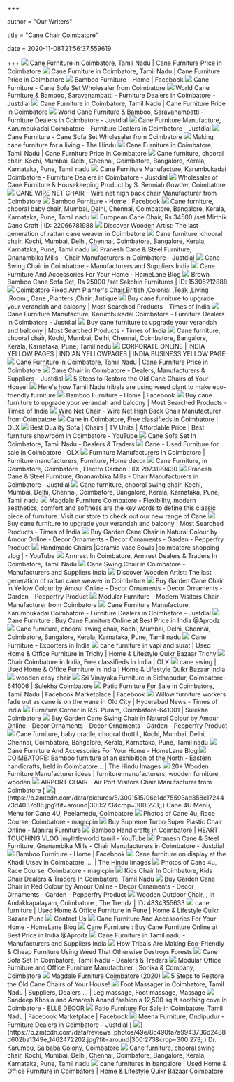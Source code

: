 +++
        
author = "Our Writers"
        
title = "Cane Chair Coimbatore"
        
date = 2020-11-08T21:56:37.559619
        
+++
[ ![](https://4.imimg.com/data4/PX/GX/ZF/NSDMERP-17473053/17473053product11539682345-250x250.jpg)](https://4.imimg.com/data4/PX/GX/ZF/NSDMERP-17473053/17473053product11539682345-250x250.jpg) Cane Furniture in Coimbatore, Tamil Nadu | Cane Furniture Price in  Coimbatore
[ ![](https://3.imimg.com/data3/EU/XP/MY-2833356/bambo-cane-sofa-set-250x250.jpg)](https://3.imimg.com/data3/EU/XP/MY-2833356/bambo-cane-sofa-set-250x250.jpg) Cane Furniture in Coimbatore, Tamil Nadu | Cane Furniture Price in  Coimbatore
[ ![](https://lookaside.fbsbx.com/lookaside/crawler/media/?media_id=574684166327748)](https://lookaside.fbsbx.com/lookaside/crawler/media/?media_id=574684166327748) Bamboo Furniture - Home | Facebook
[ ![](https://3.imimg.com/data3/UM/FU/MY-2833356/cane-sofa-set-500x500.jpg)](https://3.imimg.com/data3/UM/FU/MY-2833356/cane-sofa-set-500x500.jpg) Cane Furniture - Cane Sofa Set Wholesaler from Coimbatore
[ ![](https://images.jdmagicbox.com/comp/coimbatore/p2/0422px422.x422.121017121226.g6p2/catalogue/world-cane-furniture-and-bamboo-saravanampatti-coimbatore-bamboo-product-dealers-2yr21rp.jpg?clr=#1f473d)](https://images.jdmagicbox.com/comp/coimbatore/p2/0422px422.x422.121017121226.g6p2/catalogue/world-cane-furniture-and-bamboo-saravanampatti-coimbatore-bamboo-product-dealers-2yr21rp.jpg?clr=#1f473d) World Cane Furniture & Bamboo, Saravanampatti - Furniture Dealers in  Coimbatore - Justdial
[ ![](https://4.imimg.com/data4/LR/PN/ANDROID-53698899/product-250x250.jpeg)](https://4.imimg.com/data4/LR/PN/ANDROID-53698899/product-250x250.jpeg) Cane Furniture in Coimbatore, Tamil Nadu | Cane Furniture Price in  Coimbatore
[ ![](https://content3.jdmagicbox.com/comp/coimbatore/p2/0422px422.x422.121017121226.g6p2/catalogue/world-cane-furniture-and-bamboo-saravanampatti-coimbatore-bamboo-product-dealers-1scv5hn.jpg)](https://content3.jdmagicbox.com/comp/coimbatore/p2/0422px422.x422.121017121226.g6p2/catalogue/world-cane-furniture-and-bamboo-saravanampatti-coimbatore-bamboo-product-dealers-1scv5hn.jpg) World Cane Furniture & Bamboo, Saravanampatti - Furniture Dealers in  Coimbatore - Justdial
[ ![](https://content3.jdmagicbox.com/comp/coimbatore/05/0422p422std2606305/catalogue/subam-cane-furniture-karumbukadai-coimbatore-furniture-manufacturers-plxa2mrl5t.jpg?clr=333333)](https://content3.jdmagicbox.com/comp/coimbatore/05/0422p422std2606305/catalogue/subam-cane-furniture-karumbukadai-coimbatore-furniture-manufacturers-plxa2mrl5t.jpg?clr=333333) Cane Furniture Manufacture, Karumbukadai Coimbatore - Furniture Dealers in  Coimbatore - Justdial
[ ![](https://3.imimg.com/data3/OG/YM/MY-2833356/product-5-2-250x250.jpg)](https://3.imimg.com/data3/OG/YM/MY-2833356/product-5-2-250x250.jpg) Cane Furniture - Cane Sofa Set Wholesaler from Coimbatore
[ ![](https://www.thehindu.com/news/cities/Coimbatore/article23232990.ece/ALTERNATES/LANDSCAPE_1200/OT14VILLAGE)](https://www.thehindu.com/news/cities/Coimbatore/article23232990.ece/ALTERNATES/LANDSCAPE_1200/OT14VILLAGE) Making cane furniture for a living - The Hindu
[ ![](https://4.imimg.com/data4/SN/HN/NSDMERP-27634080/largesofacane-250x250.png)](https://4.imimg.com/data4/SN/HN/NSDMERP-27634080/largesofacane-250x250.png) Cane Furniture in Coimbatore, Tamil Nadu | Cane Furniture Price in  Coimbatore
[ ![](https://mport.in/csn/images/1034f-1a.jpg)](https://mport.in/csn/images/1034f-1a.jpg) Cane furniture, chooral chair, Kochi, Mumbai, Delhi, Chennai, Coimbatore,  Bangalore, Kerala, Karnataka, Pune, Tamil nadu
[ ![](https://content3.jdmagicbox.com/comp/coimbatore/05/0422p422std2606305/catalogue/subam-cane-furniture-karumbukadai-coimbatore-furniture-manufacturers-plxa2mrl5t-250.jpg)](https://content3.jdmagicbox.com/comp/coimbatore/05/0422p422std2606305/catalogue/subam-cane-furniture-karumbukadai-coimbatore-furniture-manufacturers-plxa2mrl5t-250.jpg) Cane Furniture Manufacture, Karumbukadai Coimbatore - Furniture Dealers in  Coimbatore - Justdial
[ ![](https://5.imimg.com/data5/BG/YW/YI/SELLER-2833356/bamboo-sofa-500x500.jpg)](https://5.imimg.com/data5/BG/YW/YI/SELLER-2833356/bamboo-sofa-500x500.jpg) Wholesaler of Cane Furniture & Housekeeping Product by S. Senniah Gowder,  Coimbatore
[ ![](https://5.imimg.com/data5/UO/QL/DP/ANDROID-12056326/product-jpeg-250x250.jpg)](https://5.imimg.com/data5/UO/QL/DP/ANDROID-12056326/product-jpeg-250x250.jpg) CANE WIRE NET CHAIR - Wire net high back chair Manufacturer from Coimbatore
[ ![](https://lookaside.fbsbx.com/lookaside/crawler/media/?media_id=574684182994413)](https://lookaside.fbsbx.com/lookaside/crawler/media/?media_id=574684182994413) Bamboo Furniture - Home | Facebook
[ ![](https://mport.in/csn/images/medium__66b7c-12a.jpg)](https://mport.in/csn/images/medium__66b7c-12a.jpg) Cane furniture, chooral baby chair, Mumbai, Delhi, Chennai, Coimbatore,  Bangalore, Kerala, Karnataka, Pune, Tamil nadu
[ ![](https://5.imimg.com/data5/WU/MP/AG/ANDROID-90041124/prod-20200217-2157395496272327827359665-jpg-500x500.jpg)](https://5.imimg.com/data5/WU/MP/AG/ANDROID-90041124/prod-20200217-2157395496272327827359665-jpg-500x500.jpg) European Cane Chair, Rs 34500 /set Mirthik Cane Craft | ID: 22066781988
[ ![](http://4.bp.blogspot.com/-FMAX7toTIGk/VZ-YjO0wNOI/AAAAAAAAARQ/IiYRgC_OanM/s1600/caneseater%2B3.jpg)](http://4.bp.blogspot.com/-FMAX7toTIGk/VZ-YjO0wNOI/AAAAAAAAARQ/IiYRgC_OanM/s1600/caneseater%2B3.jpg) Discover Wooden Artist: The last generation of rattan cane weaver in  Coimbatore
[ ![](https://mport.in/csn/images/65638-4a.jpg)](https://mport.in/csn/images/65638-4a.jpg) Cane furniture, chooral chair, Kochi, Mumbai, Delhi, Chennai, Coimbatore,  Bangalore, Kerala, Karnataka, Pune, Tamil nadu
[ ![](https://content3.jdmagicbox.com/comp/coimbatore/z5/0422px422.x422.130822043610.n3z5/catalogue/pranesh-cane-and-steel-furniture-gnanambika-mills-coimbatore-cane-dealers-2ywut.jpg)](https://content3.jdmagicbox.com/comp/coimbatore/z5/0422px422.x422.130822043610.n3z5/catalogue/pranesh-cane-and-steel-furniture-gnanambika-mills-coimbatore-cane-dealers-2ywut.jpg) Pranesh Cane & Steel Furniture, Gnanambika Mills - Chair Manufacturers in  Coimbatore - Justdial
[ ![](https://img3.exportersindia.com/product_images/bc-small/dir_143/4275279/cane-netted-chairs-2802566.jpg)](https://img3.exportersindia.com/product_images/bc-small/dir_143/4275279/cane-netted-chairs-2802566.jpg) Cane Swing Chair in Coimbatore - Manufacturers and Suppliers India
[ ![](https://www.homelane.com/blog/wp-content/uploads/2019/07/shutterstock_1042989883-1280x720.jpg)](https://www.homelane.com/blog/wp-content/uploads/2019/07/shutterstock_1042989883-1280x720.jpg) Cane Furniture And Accessories For Your Home - HomeLane Blog
[ ![](https://5.imimg.com/data5/OQ/IO/MY-29887308/bamboo-cane-sofa-set-500x500.jpg)](https://5.imimg.com/data5/OQ/IO/MY-29887308/bamboo-cane-sofa-set-500x500.jpg) Brown Bamboo Cane Sofa Set, Rs 25000 /set Sakchin Furnitures | ID:  15306212888
[ ![](http://www.therajcompany.com/admin/productlargimage/Ecobig156201161833.jpg)](http://www.therajcompany.com/admin/productlargimage/Ecobig156201161833.jpg) Coimbatore Fixed Arm Planter's Chair,British ,Colonial ,Teak ,Living ,Room , Cane ,Planters ,Chair ,Antique
[ ![](https://static.toiimg.com/photo/msid-74476927/74476927.jpg)](https://static.toiimg.com/photo/msid-74476927/74476927.jpg) Buy cane furniture to upgrade your verandah and balcony | Most Searched  Products - Times of India
[ ![](https://content3.jdmagicbox.com/comp/coimbatore/05/0422p422std2606305/catalogue/subam-cane-furniture-karumbukadai-coimbatore-furniture-manufacturers-tvyd8mbjyk.jpg)](https://content3.jdmagicbox.com/comp/coimbatore/05/0422p422std2606305/catalogue/subam-cane-furniture-karumbukadai-coimbatore-furniture-manufacturers-tvyd8mbjyk.jpg) Cane Furniture Manufacture, Karumbukadai Coimbatore - Furniture Dealers in  Coimbatore - Justdial
[ ![](https://static.toiimg.com/thumb/msid-71178062,width-1200,height-900,resizemode-4/.jpg)](https://static.toiimg.com/thumb/msid-71178062,width-1200,height-900,resizemode-4/.jpg) Buy cane furniture to upgrade your verandah and balcony | Most Searched  Products - Times of India
[ ![](https://mport.in/csn/images/02ced-2.jpg)](https://mport.in/csn/images/02ced-2.jpg) Cane furniture, chooral chair, Kochi, Mumbai, Delhi, Chennai, Coimbatore,  Bangalore, Kerala, Karnataka, Pune, Tamil nadu
[ ![](http://www.corporateonline.in/imageupload/productphoto/381.jpg)](http://www.corporateonline.in/imageupload/productphoto/381.jpg) CORPORATE ONLINE | INDIA YELLOW PAGES | INDIAN YELLOWPAGES | INDIA BUSINESS  YELLOW PAGE
[ ![](https://5.imimg.com/data5/KE/XG/MY-29887308/bamboo-cane-chair-250x250.jpg)](https://5.imimg.com/data5/KE/XG/MY-29887308/bamboo-cane-chair-250x250.jpg) Cane Furniture in Coimbatore, Tamil Nadu | Cane Furniture Price in  Coimbatore
[ ![](https://content.jdmagicbox.com/quickquotes/images_main/Cane-Rocking-Chair-Set-328788059-bbpcq.jpg)](https://content.jdmagicbox.com/quickquotes/images_main/Cane-Rocking-Chair-Set-328788059-bbpcq.jpg) Cane Chair in Coimbatore - Dealers, Manufacturers & Suppliers - Justdial
[ ![](https://gharpedia.com/wp-content/uploads/2018/08/0504160006-01-Cane-Furniture-1024x685.jpg)](https://gharpedia.com/wp-content/uploads/2018/08/0504160006-01-Cane-Furniture-1024x685.jpg) 5 Steps to Restore the Old Cane Chairs of Your House!
[ ![](https://images.inuth.com/2017/07/weed-furniture.jpg)](https://images.inuth.com/2017/07/weed-furniture.jpg) Here's how Tamil Nadu tribals are using weed plant to make eco-friendly  furniture
[ ![](https://lookaside.fbsbx.com/lookaside/crawler/media/?media_id=555816281547870)](https://lookaside.fbsbx.com/lookaside/crawler/media/?media_id=555816281547870) Bamboo Furniture - Home | Facebook
[ ![](https://static.toiimg.com/photo/msid-71177995/71177995.jpg?imgsize=71177995)](https://static.toiimg.com/photo/msid-71177995/71177995.jpg?imgsize=71177995) Buy cane furniture to upgrade your verandah and balcony | Most Searched  Products - Times of India
[ ![](https://5.imimg.com/data5/OI/CH/KB/ANDROID-12056326/product-jpeg-500x500.jpg)](https://5.imimg.com/data5/OI/CH/KB/ANDROID-12056326/product-jpeg-500x500.jpg) Wire Net Chair - Wire Net High Back Chair Manufacturer from Coimbatore
[ ![](https://apollo-singapore.akamaized.net/v1/files/f7yvpiydrqur-IN/image;s=272x0)](https://apollo-singapore.akamaized.net/v1/files/f7yvpiydrqur-IN/image;s=272x0) Cane in Coimbatore, Free classifieds in Coimbatore | OLX
[ ![](https://i.ytimg.com/vi/l2I0TXIZwdE/maxresdefault.jpg)](https://i.ytimg.com/vi/l2I0TXIZwdE/maxresdefault.jpg) Best Quality Sofa | Chairs | TV Units | Affordable Price | Best furniture  showroom in Coimbatore - YouTube
[ ![](https://tiimg.tistatic.com/fp/3/005/047/cane-furniture-sofa-set-434.jpg)](https://tiimg.tistatic.com/fp/3/005/047/cane-furniture-sofa-set-434.jpg) Cane Sofa Set In Coimbatore, Tamil Nadu - Dealers & Traders
[ ![](https://apollo-singapore.akamaized.net/v1/files/z6md1y6jbi3f1-IN/image;s=272x0)](https://apollo-singapore.akamaized.net/v1/files/z6md1y6jbi3f1-IN/image;s=272x0) Cane - Used Furniture for sale in Coimbatore | OLX
[ ![](https://i.pinimg.com/474x/96/17/e7/9617e726ba8288f036d3dd33a2cfb013.jpg)](https://i.pinimg.com/474x/96/17/e7/9617e726ba8288f036d3dd33a2cfb013.jpg) Furniture Manufacturers in Coimbatore | Furniture manufacturers, Furniture,  Home decor
[ ![](https://2.imimg.com/data2/DG/SN/OLFCP-3982099/1146_2011-08-12_88-250x250.jpg)](https://2.imimg.com/data2/DG/SN/OLFCP-3982099/1146_2011-08-12_88-250x250.jpg) Cane Furniture,    in Coimbatore, Coimbatore , Electro Carbon  | ID: 2973199430
[ ![](https://content3.jdmagicbox.com/comp/coimbatore/z5/0422px422.x422.130822043610.n3z5/catalogue/pranesh-cane-and-steel-furniture-gnanambika-mills-coimbatore-cane-dealers-v7nykl-250.jpg)](https://content3.jdmagicbox.com/comp/coimbatore/z5/0422px422.x422.130822043610.n3z5/catalogue/pranesh-cane-and-steel-furniture-gnanambika-mills-coimbatore-cane-dealers-v7nykl-250.jpg) Pranesh Cane & Steel Furniture, Gnanambika Mills - Chair Manufacturers in  Coimbatore - Justdial
[ ![](https://mport.in/csn/images/66cdc-8ab.jpg)](https://mport.in/csn/images/66cdc-8ab.jpg) Cane furniture, chooral swing chair, Kochi, Mumbai, Delhi, Chennai,  Coimbatore, Bangalore, Kerala, Karnataka, Pune, Tamil nadu
[ ![](https://lookaside.fbsbx.com/lookaside/crawler/media/?media_id=1367374540319201)](https://lookaside.fbsbx.com/lookaside/crawler/media/?media_id=1367374540319201) Magdale Furniture Coimbatore - Flexibility, modern aesthetics, comfort and  softness are the key words to define this classic piece of furniture. Visit  our store to check out our new range of Cane
[ ![](https://m.timesofindia.com/img/74476318/Master.jpg)](https://m.timesofindia.com/img/74476318/Master.jpg) Buy cane furniture to upgrade your verandah and balcony | Most Searched  Products - Times of India
[ ![](https://ii1.pepperfry.com/media/catalog/product/n/a/1100x1210/natural-amour-cane-arm-chair-by-bengal-basket-natural-amour-cane-arm-chair-by-bengal-basket-cem1pr.jpg)](https://ii1.pepperfry.com/media/catalog/product/n/a/1100x1210/natural-amour-cane-arm-chair-by-bengal-basket-natural-amour-cane-arm-chair-by-bengal-basket-cem1pr.jpg) Buy Garden Cane Chair in Natural Colour by Amour Online - Decor Ornaments -  Decor Ornaments - Garden - Pepperfry Product
[ ![](https://i.ytimg.com/vi/RHwM_jtlRTA/maxresdefault.jpg)](https://i.ytimg.com/vi/RHwM_jtlRTA/maxresdefault.jpg) Handmade Chairs |Ceramic vase Bowls |coimbatore shopping vlog | - YouTube
[ ![](https://tiimg.tistatic.com/fp/1/006/286/fully-polished-cane-chair-with-armrest-784.jpg?tr=n-w200)](https://tiimg.tistatic.com/fp/1/006/286/fully-polished-cane-chair-with-armrest-784.jpg?tr=n-w200) Armrest In Coimbatore, Armrest Dealers & Traders In Coimbatore, Tamil Nadu
[ ![](https://img3.exportersindia.com/product_images/bc-small/dir_93/2780019/swing-chairs-2242772.jpg)](https://img3.exportersindia.com/product_images/bc-small/dir_93/2780019/swing-chairs-2242772.jpg) Cane Swing Chair in Coimbatore - Manufacturers and Suppliers India
[ ![](http://3.bp.blogspot.com/-QHyMqDv8H5U/VZ-YjPJuM2I/AAAAAAAAARM/90X5pCn_h6g/s1600/cane%2Bseater.jpg)](http://3.bp.blogspot.com/-QHyMqDv8H5U/VZ-YjPJuM2I/AAAAAAAAARM/90X5pCn_h6g/s1600/cane%2Bseater.jpg) Discover Wooden Artist: The last generation of rattan cane weaver in  Coimbatore
[ ![](https://ii1.pepperfry.com/media/catalog/product/y/e/568x625/yellow-amour-cane-easy-chair-by-bengal-basket-yellow-amour-cane-easy-chair-by-bengal-basket-kz2bux.jpg)](https://ii1.pepperfry.com/media/catalog/product/y/e/568x625/yellow-amour-cane-easy-chair-by-bengal-basket-yellow-amour-cane-easy-chair-by-bengal-basket-kz2bux.jpg) Buy Garden Cane Chair in Yellow Colour by Amour Online - Decor Ornaments -  Decor Ornaments - Garden - Pepperfry Product
[ ![](https://5.imimg.com/data5/ID/SR/BR/SELLER-12056326/morden-visitors-chair-500x500.jpg)](https://5.imimg.com/data5/ID/SR/BR/SELLER-12056326/morden-visitors-chair-500x500.jpg) Modular Furniture - Modern Visitors Chair Manufacturer from Coimbatore
[ ![](https://content3.jdmagicbox.com/comp/coimbatore/05/0422p422std2606305/catalogue/subam-cane-furniture-karumbukadai-coimbatore-furniture-manufacturers-byx42rg8tn.jpg)](https://content3.jdmagicbox.com/comp/coimbatore/05/0422p422std2606305/catalogue/subam-cane-furniture-karumbukadai-coimbatore-furniture-manufacturers-byx42rg8tn.jpg) Cane Furniture Manufacture, Karumbukadai Coimbatore - Furniture Dealers in  Coimbatore - Justdial
[ ![](https://www.aprodz.com/wp-content/uploads/2020/02/1-600x600.png)](https://www.aprodz.com/wp-content/uploads/2020/02/1-600x600.png) Cane Furniture : Buy Cane Furniture Online at Best Price in India @Aprodz
[ ![](https://mport.in/csn/images/2fdcc-9am.jpg)](https://mport.in/csn/images/2fdcc-9am.jpg) Cane furniture, chooral swing chair, Kochi, Mumbai, Delhi, Chennai,  Coimbatore, Bangalore, Kerala, Karnataka, Pune, Tamil nadu
[ ![](https://img.youtube.com/vi/Dq0eqltSuy8/hqdefault.jpg)](https://img.youtube.com/vi/Dq0eqltSuy8/hqdefault.jpg) Cane Furniture - Exporters in India
[ ![](https://teja8.kuikr.com/i6/20200207/IRA-Simple-Cane-Hanging-Chair-Wooden-Hammock-VB201705171774173-ak_LWBP792274046-1581096187.jpeg)](https://teja8.kuikr.com/i6/20200207/IRA-Simple-Cane-Hanging-Chair-Wooden-Hammock-VB201705171774173-ak_LWBP792274046-1581096187.jpeg) cane furniture in vapi and surat | Used Home & Office Furniture in Trichy |  Home & Lifestyle Quikr Bazaar Trichy
[ ![](https://apollo-singapore.akamaized.net/v1/files/34nxl1uhzcxz-IN/image;s=272x0)](https://apollo-singapore.akamaized.net/v1/files/34nxl1uhzcxz-IN/image;s=272x0) Chair Coimbatore in India, Free classifieds in India | OLX
[ ![](https://teja8.kuikr.com/i6/20201025/Never-use-Cane-chair-swing-VB201705171774173-ak_LWBP492842786-1603636212.jpeg)](https://teja8.kuikr.com/i6/20201025/Never-use-Cane-chair-swing-VB201705171774173-ak_LWBP492842786-1603636212.jpeg) cane swing | Used Home & Office Furniture in India | Home & Lifestyle Quikr  Bazaar India
[ ![](http://yuthika.in/256-thickbox_default/easy-chair.jpg)](http://yuthika.in/256-thickbox_default/easy-chair.jpg) wooden easy chair
[ ![](https://sulcdn.azureedge.net/biz-live/img-320x200/2948306-140936-21092016171024.jpeg)](https://sulcdn.azureedge.net/biz-live/img-320x200/2948306-140936-21092016171024.jpeg) Sri Vinayaka Furniture in Sidhapudur, Coimbatore-641006 | Sulekha Coimbatore
[ ![](https://lookaside.fbsbx.com/lookaside/crawler/media/?media_id=2670919719903343)](https://lookaside.fbsbx.com/lookaside/crawler/media/?media_id=2670919719903343) Patio Furniture For Sale in Coimbatore, Tamil Nadu | Facebook Marketplace |  Facebook
[ ![](https://timesofindia.indiatimes.com/thumb/msid-56884717,imgsize-40266,width-400,resizemode-4/56884717.jpg)](https://timesofindia.indiatimes.com/thumb/msid-56884717,imgsize-40266,width-400,resizemode-4/56884717.jpg) Willow furniture workers fade out as cane is on the wane in Old City |  Hyderabad News - Times of India
[ ![](https://sulcdn.azureedge.net/biz-live/img-320x200/photos-2491775-1599536639897-9710.jpeg)](https://sulcdn.azureedge.net/biz-live/img-320x200/photos-2491775-1599536639897-9710.jpeg) Furniture Corner in R.S. Puram, Coimbatore-641001 | Sulekha Coimbatore
[ ![](https://ii1.pepperfry.com/media/catalog/product/n/a/1100x1210/natural-cane-colour-swing-chair-by-bengal-basket-natural-cane-colour-swing-chair-by-bengal-basket-ycatfo.jpg)](https://ii1.pepperfry.com/media/catalog/product/n/a/1100x1210/natural-cane-colour-swing-chair-by-bengal-basket-natural-cane-colour-swing-chair-by-bengal-basket-ycatfo.jpg) Buy Garden Cane Swing Chair in Natural Colour by Amour Online - Decor  Ornaments - Decor Ornaments - Garden - Pepperfry Product
[ ![](https://mport.in/csn/images/b287f-13a.jpg)](https://mport.in/csn/images/b287f-13a.jpg) Cane furniture, baby cradle, chooral thottil , Kochi, Mumbai, Delhi,  Chennai, Coimbatore, Bangalore, Kerala, Karnataka, Pune, Tamil nadu
[ ![](https://www.homelane.com/blog/wp-content/uploads/2019/07/shutterstock_668493742-e1564479847717.jpg)](https://www.homelane.com/blog/wp-content/uploads/2019/07/shutterstock_668493742-e1564479847717.jpg) Cane Furniture And Accessories For Your Home - HomeLane Blog
[ ![](https://thehinduimages.com/admin/images/pimages/p09e068e.jpg)](https://thehinduimages.com/admin/images/pimages/p09e068e.jpg) COIMBATORE: Bamboo furniture at an exhibition of the North - Eastern  handicrafts, held in Coimbatore... | The Hindu Images
[ ![](https://i.pinimg.com/236x/45/8d/96/458d960d9b9174b66821f55422d290d7.jpg)](https://i.pinimg.com/236x/45/8d/96/458d960d9b9174b66821f55422d290d7.jpg) 20+ Wooden Furniture Manufacturer ideas | furniture manufacturers, wooden  furniture, wooden
[ ![](https://5.imimg.com/data5/CD/IT/IK/ANDROID-12056326/product-jpeg-250x250.jpg)](https://5.imimg.com/data5/CD/IT/IK/ANDROID-12056326/product-jpeg-250x250.jpg) AIRPORT CHAIR - Air Port Visitors Chair Manufacturer from Coimbatore
[ ![](https://b.zmtcdn.com/data/pictures/5/3001515/06e1dc75593ad358c1724473d4037c85.jpg?fit=around|300:273&crop=300:273;*,*)](https://b.zmtcdn.com/data/pictures/5/3001515/06e1dc75593ad358c1724473d4037c85.jpg?fit=around|300:273&crop=300:273;*,*) Cane 4U Menu, Menu for Cane 4U, Peelamedu, Coimbatore
[ ![](https://lh3.googleusercontent.com/CsvhyKIQx-YEBhhIOJPYCqEMtDuCI2ofCP8UUE0Q7SrvIdVaJTLW1rlb9x1q7vWhtE6DvWPgUABUgAKY4yE11ADWyWjh=w1000)](https://lh3.googleusercontent.com/CsvhyKIQx-YEBhhIOJPYCqEMtDuCI2ofCP8UUE0Q7SrvIdVaJTLW1rlb9x1q7vWhtE6DvWPgUABUgAKY4yE11ADWyWjh=w1000) Photos of Cane 4u, Race Course, Coimbatore - magicpin
[ ![](https://cdn.shopify.com/s/files/1/0018/3219/0061/products/turbo-spl-cane1-b_1024x1024_2x_909fc261-939e-4a43-86fb-305a7bd31d2a.jpg?v=1559804147)](https://cdn.shopify.com/s/files/1/0018/3219/0061/products/turbo-spl-cane1-b_1024x1024_2x_909fc261-939e-4a43-86fb-305a7bd31d2a.jpg?v=1559804147) Buy Supreme Turbo Super Plastic Chair Online - Maniraj Furniture
[ ![](https://i.ytimg.com/vi/yJmXQsEpO18/maxresdefault.jpg)](https://i.ytimg.com/vi/yJmXQsEpO18/maxresdefault.jpg) Bamboo Handicrafts in Coimbatore | HEART TOUCHING VLOG |mylittleworld tamil  - YouTube
[ ![](https://content3.jdmagicbox.com/comp/coimbatore/z5/0422px422.x422.130822043610.n3z5/catalogue/pranesh-cane-and-steel-furniture-gnanambika-mills-coimbatore-cane-dealers-2xuk0ux-250.jpg)](https://content3.jdmagicbox.com/comp/coimbatore/z5/0422px422.x422.130822043610.n3z5/catalogue/pranesh-cane-and-steel-furniture-gnanambika-mills-coimbatore-cane-dealers-2xuk0ux-250.jpg) Pranesh Cane & Steel Furniture, Gnanambika Mills - Chair Manufacturers in  Coimbatore - Justdial
[ ![](https://lookaside.fbsbx.com/lookaside/crawler/media/?media_id=573026843160147)](https://lookaside.fbsbx.com/lookaside/crawler/media/?media_id=573026843160147) Bamboo Furniture - Home | Facebook
[ ![](https://thehinduimages.com/admin/images/pimages/p03cd2c0.jpg)](https://thehinduimages.com/admin/images/pimages/p03cd2c0.jpg) Cane furniture on display at the Khadi Utsav in Coimbatore. ... | The Hindu  Images
[ ![](https://lh3.googleusercontent.com/IQcyw0WCy34DYR5rsW7ZB2mY2S48L2FSk8Jj28u5YaWBbOUII2VxkNauPi6XKkAtMP-os2dz68ntPa4lENyeLzYNaThx=w1000)](https://lh3.googleusercontent.com/IQcyw0WCy34DYR5rsW7ZB2mY2S48L2FSk8Jj28u5YaWBbOUII2VxkNauPi6XKkAtMP-os2dz68ntPa4lENyeLzYNaThx=w1000) Photos of Cane 4u, Race Course, Coimbatore - magicpin
[ ![](https://cpimg.tistatic.com/05208819/b/4/extra-05208819.jpg)](https://cpimg.tistatic.com/05208819/b/4/extra-05208819.jpg) Kids Chair In Coimbatore, Kids Chair Dealers & Traders In Coimbatore, Tamil  Nadu
[ ![](https://ii1.pepperfry.com/media/catalog/product/r/e/568x625/red-amour-cane-easy-chair-by-bengal-basket-red-amour-cane-easy-chair-by-bengal-basket-hecdrx.jpg)](https://ii1.pepperfry.com/media/catalog/product/r/e/568x625/red-amour-cane-easy-chair-by-bengal-basket-red-amour-cane-easy-chair-by-bengal-basket-hecdrx.jpg) Buy Garden Cane Chair in Red Colour by Amour Online - Decor Ornaments -  Decor Ornaments - Garden - Pepperfry Product
[ ![](https://3.imimg.com/data3/KQ/WP/MY-979096/wooden-outdoor-chair-500x500.jpg)](https://3.imimg.com/data3/KQ/WP/MY-979096/wooden-outdoor-chair-500x500.jpg) Wooden Outdoor Chair,  ,   in Andakkapalayam, Coimbatore ,  The Trendz | ID: 4834355633
[ ![](https://teja8.kuikr.com/i6/20201021/Cane-chairs-and-table-for-garden-balcony-VB201705171774173-ak_LWBP885098636-1603276994.jpeg)](https://teja8.kuikr.com/i6/20201021/Cane-chairs-and-table-for-garden-balcony-VB201705171774173-ak_LWBP885098636-1603276994.jpeg) cane furniture | Used Home & Office Furniture in Pune | Home & Lifestyle  Quikr Bazaar Pune
[ ![](https://4.bp.blogspot.com/-tarrC8P3sm8/WkevPYoT_7I/AAAAAAAAAh4/e34qOiX0wocxm7eLpFjnvBnT4OYhfVeDQCPcBGAYYCw/s1600/outdoor-garden-swings-jhula-suppliers-manufacturers-exporters-in-delhi-india.jpg)](https://4.bp.blogspot.com/-tarrC8P3sm8/WkevPYoT_7I/AAAAAAAAAh4/e34qOiX0wocxm7eLpFjnvBnT4OYhfVeDQCPcBGAYYCw/s1600/outdoor-garden-swings-jhula-suppliers-manufacturers-exporters-in-delhi-india.jpg) Contact Us
[ ![](https://www.homelane.com/blog/wp-content/uploads/2019/07/shutterstock_1320220895-e1564480130733.jpg)](https://www.homelane.com/blog/wp-content/uploads/2019/07/shutterstock_1320220895-e1564480130733.jpg) Cane Furniture And Accessories For Your Home - HomeLane Blog
[ ![](https://www.aprodz.com/wp-content/uploads/2020/02/1-14-600x600.png)](https://www.aprodz.com/wp-content/uploads/2020/02/1-14-600x600.png) Cane Furniture : Buy Cane Furniture Online at Best Price in India @Aprodz
[ ![](https://img1.exportersindia.com/product_images/bc-small/dir_66/1979871/cane-furniture-542276.jpg)](https://img1.exportersindia.com/product_images/bc-small/dir_66/1979871/cane-furniture-542276.jpg) Cane Furniture in Tamil nadu - Manufacturers and Suppliers India
[ ![](https://thebetterindia-english.sgp1.digitaloceanspaces.com/uploads/2017/07/maya.png)](https://thebetterindia-english.sgp1.digitaloceanspaces.com/uploads/2017/07/maya.png) How Tribals Are Making Eco-Friendly & Cheap Furniture Using Weed That  Otherwise Destroys Forests
[ ![](https://tiimg.tistatic.com/fp/1/003/789/cane-sofa-set-350.jpg)](https://tiimg.tistatic.com/fp/1/003/789/cane-sofa-set-350.jpg) Cane Sofa Set In Coimbatore, Tamil Nadu - Dealers & Traders
[ ![](https://5.imimg.com/data5/JC/RU/MY-12056326/office-chair-250x250.jpg)](https://5.imimg.com/data5/JC/RU/MY-12056326/office-chair-250x250.jpg) Modular Office Furniture and Office Furniture Manufacturer | Sonika &  Company, Coimbatore
[ ![](https://scontent.fymy1-1.fna.fbcdn.net/v/t1.0-9/s720x720/78999377_1202805756776081_7844969035585290240_n.jpg?_nc_cat=108&_nc_sid=2d5d41&_nc_ohc=vP2mtU-3xl0AX85WzrB&_nc_ht=scontent.fymy1-1.fna&tp=7&oh=272704fd34b59ac259ef7f12275a59ab&oe=5F9E4608)](https://scontent.fymy1-1.fna.fbcdn.net/v/t1.0-9/s720x720/78999377_1202805756776081_7844969035585290240_n.jpg?_nc_cat=108&_nc_sid=2d5d41&_nc_ohc=vP2mtU-3xl0AX85WzrB&_nc_ht=scontent.fymy1-1.fna&tp=7&oh=272704fd34b59ac259ef7f12275a59ab&oe=5F9E4608) Magdale Furniture Coimbatore (2020)
[ ![](https://gharpedia.com/wp-content/uploads/2018/08/0504160006-05-Applying-silver-as-a-highlighter-to-the-lashings-of-Cane-furniture.jpg)](https://gharpedia.com/wp-content/uploads/2018/08/0504160006-05-Applying-silver-as-a-highlighter-to-the-lashings-of-Cane-furniture.jpg) 5 Steps to Restore the Old Cane Chairs of Your House!
[ ![](https://i.pinimg.com/originals/b0/31/16/b031169519f7afbf42c9d9ac4c6e441d.jpg)](https://i.pinimg.com/originals/b0/31/16/b031169519f7afbf42c9d9ac4c6e441d.jpg) Foot Massager in Coimbatore, Tamil Nadu | Suppliers, Dealers ... | Leg  massage, Foot massage, Massage
[ ![](https://elledecor.in/wp-content/uploads/2020/08/9-9.jpg)](https://elledecor.in/wp-content/uploads/2020/08/9-9.jpg) Sandeep Khosla and Amaresh Anand fashion a 12,500 sq ft soothing cove in  Coimbatore - ELLE DECOR
[ ![](https://lookaside.fbsbx.com/lookaside/crawler/media/?media_id=2683820821946566)](https://lookaside.fbsbx.com/lookaside/crawler/media/?media_id=2683820821946566) Patio Furniture For Sale in Coimbatore, Tamil Nadu | Facebook Marketplace |  Facebook
[ ![](https://content3.jdmagicbox.com/comp/coimbatore/p2/0422px422.x422.101220222253.y1p2/catalogue/meena-furniture-ondipudur-coimbatore-furniture-dealers-n3hkb9g5ii.jpg)](https://content3.jdmagicbox.com/comp/coimbatore/p2/0422px422.x422.101220222253.y1p2/catalogue/meena-furniture-ondipudur-coimbatore-furniture-dealers-n3hkb9g5ii.jpg) Meena Furniture, Ondipudur - Furniture Dealers in Coimbatore - Justdial
[ ![](https://b.zmtcdn.com/data/reviews_photos/49e/8c490fa7a9943736d2488d602ba1349e_1462472202.jpg?fit=around|300:273&crop=300:273;*,*)](https://b.zmtcdn.com/data/reviews_photos/49e/8c490fa7a9943736d2488d602ba1349e_1462472202.jpg?fit=around|300:273&crop=300:273;*,*) Dr. Karumbu, Saibaba Colony, Coimbatore
[ ![](https://mport.in/csn/images/c2d6f-7av.jpg)](https://mport.in/csn/images/c2d6f-7av.jpg) Cane furniture, chooral swing chair, Kochi, Mumbai, Delhi, Chennai,  Coimbatore, Bangalore, Kerala, Karnataka, Pune, Tamil nadu
[ ![](https://teja8.kuikr.com/i5/20200814/Study-chair-chair-for-student--study-table-chair-study-bench-furniture-steel-chair-VB201705171774173-ak_LWBP221546137-1597387895.jpeg)](https://teja8.kuikr.com/i5/20200814/Study-chair-chair-for-student--study-table-chair-study-bench-furniture-steel-chair-VB201705171774173-ak_LWBP221546137-1597387895.jpeg) cane furnitures in bangalore | Used Home & Office Furniture in Coimbatore |  Home & Lifestyle Quikr Bazaar Coimbatore
